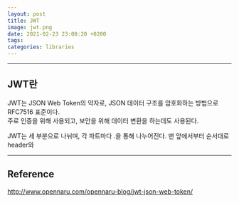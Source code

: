 ```yaml
---
layout: post
title: JWT
image: jwt.png
date: 2021-02-23 23:08:20 +0200
tags:
categories: libraries
---
```


***

## **JWT란**

JWT는 JSON Web Token의 약자로, JSON 데이터 구조를 암호화하는 방법으로 RFC7516 표준이다.  
주로 인증을 위해 사용되고, 보안을 위해 데이터 변환을 하는데도 사용된다.

JWT는 세 부분으로 나뉘며, 각 파트마다 .을 통해 나누어진다. 맨 앞에서부터 순서대로
header와



***
## **Reference**
http://www.opennaru.com/opennaru-blog/jwt-json-web-token/

